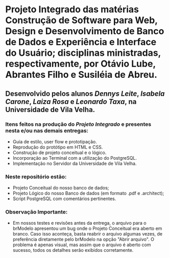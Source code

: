 # Projeto Integrado das matérias Construção de Software para Web, Design e Desenvolvimento de Banco de Dados e Experiência e Interface do Usuário; disciplinas ministradas, respectivamente, por Otávio Lube, Abrantes Filho e Susiléia de Abreu. 

## Desenvolvido pelos alunos  _Dennys Leite_, _Isabela Carone_, _Laiza Rosa_ e _Leonardo Taxa_, na Universidade de Vila Velha. 

### Itens feitos na produção do _Projeto Integrado_ e presentes nesta e/ou nas demais entregas:
- Guia de estilo, user flow e prototipação.
- Reprodução do protótipo em HTML e CSS.
- Construção de projeto conceitual e o lógico.
- Incorporação ao Terminal com a utilização do PostgreSQL.
- Implementação no Servidor da Universidade de Vila Velha.

### Neste repositório estão: 
 - Projeto Conceitual do nosso banco de dados;
 - Projeto Lógico do nosso Banco de dados (em formato .pdf e .architect);
 - Script PostgreSQL com comentários pertinentes.


### Observação Importante:
- Em nossos testes e revisões antes da entrega, o arquivo para o brModelo apresentou um bug onde o Projeto Conceitual era aberto em branco. Caso isso aconteça, basta reabrir o arquivo algumas vezes, de preferência diretamente pelo brModelo na opção "Abrir arquivo". O problema é apenas visual, mas assim que o arquivo é aberto com sucesso, todos os detalhes serão exibidos corretamente.
